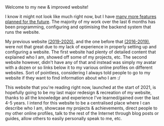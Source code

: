 Welcome to my new & improved website!

I know it might not look like much right now, but I have [many more features planned for the future](https://github.com/users/viral32111/projects/2). The majority of my work over the last 6 months has been programming, configuring and optimising the backend system that runs the website.

My previous website [(2019-2020)](https://web.archive.org/web/20200310153357/https://viral32111.com/), and the one before that [(2016-2019)](https://web.archive.org/web/20180826152843/https://viral32111.com/), were not that great due to my lack of experience in properly setting up and configuring a website. The first website had plenty of detailed content that explained who I am, showed off some of my projects, etc. The second website however, didn't have any of that and instead was simply my avatar with a dozen or so links below it to my various online profiles on different websites. Sort of pointless, considering I always told people to go to my website if they want to find information about who I am :/

This website that you're reading right now, launched at the start of 2021, is hopefully going to be my last major redesign & recreation of my website, thanks to all the knowledge and experience I've learned/gained over the last 4-5 years. I intend for this website to be a centralised place where I can describe who I am, showcase my projects & achievements, direct people to my other online profiles, talk to the rest of the Internet through blog posts or guides, allow others to easily personally speak to me, etc.
